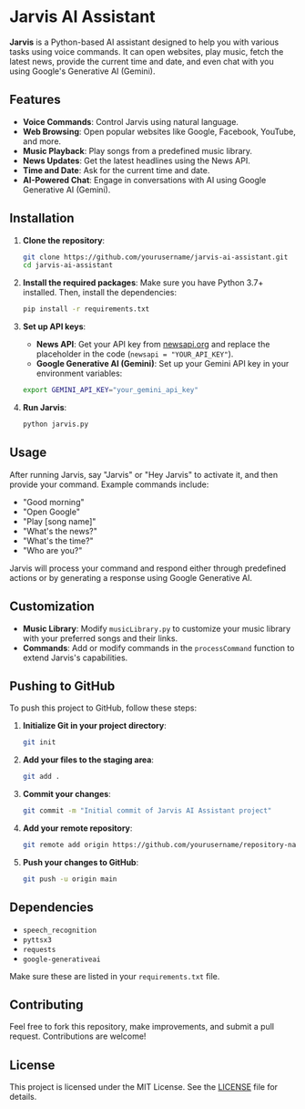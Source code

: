 # Jarvis AI Assistant

**Jarvis** is a Python-based AI assistant designed to help you with various tasks using voice commands. It can open websites, play music, fetch the latest news, provide the current time and date, and even chat with you using Google's Generative AI (Gemini).

## Features

- **Voice Commands**: Control Jarvis using natural language.
- **Web Browsing**: Open popular websites like Google, Facebook, YouTube, and more.
- **Music Playback**: Play songs from a predefined music library.
- **News Updates**: Get the latest headlines using the News API.
- **Time and Date**: Ask for the current time and date.
- **AI-Powered Chat**: Engage in conversations with AI using Google Generative AI (Gemini).

## Installation

1. **Clone the repository**:
    ```bash
    git clone https://github.com/yourusername/jarvis-ai-assistant.git
    cd jarvis-ai-assistant
    ```

2. **Install the required packages**:
    Make sure you have Python 3.7+ installed. Then, install the dependencies:
    ```bash
    pip install -r requirements.txt
    ```

3. **Set up API keys**:
    - **News API**: Get your API key from [newsapi.org](https://newsapi.org/) and replace the placeholder in the code (`newsapi = "YOUR_API_KEY"`).
    - **Google Generative AI (Gemini)**: Set up your Gemini API key in your environment variables:
    ```bash
    export GEMINI_API_KEY="your_gemini_api_key"
    ```

4. **Run Jarvis**:
    ```bash
    python jarvis.py
    ```

## Usage

After running Jarvis, say "Jarvis" or "Hey Jarvis" to activate it, and then provide your command. Example commands include:

- "Good morning"
- "Open Google"
- "Play [song name]"
- "What's the news?"
- "What's the time?"
- "Who are you?"

Jarvis will process your command and respond either through predefined actions or by generating a response using Google Generative AI.

## Customization

- **Music Library**: Modify `musicLibrary.py` to customize your music library with your preferred songs and their links.
- **Commands**: Add or modify commands in the `processCommand` function to extend Jarvis's capabilities.

## Pushing to GitHub

To push this project to GitHub, follow these steps:

1. **Initialize Git in your project directory**:
    ```bash
    git init
    ```

2. **Add your files to the staging area**:
    ```bash
    git add .
    ```

3. **Commit your changes**:
    ```bash
    git commit -m "Initial commit of Jarvis AI Assistant project"
    ```

4. **Add your remote repository**:
    ```bash
    git remote add origin https://github.com/yourusername/repository-name.git
    ```

5. **Push your changes to GitHub**:
    ```bash
    git push -u origin main
    ```

## Dependencies

- `speech_recognition`
- `pyttsx3`
- `requests`
- `google-generativeai`

Make sure these are listed in your `requirements.txt` file.

## Contributing

Feel free to fork this repository, make improvements, and submit a pull request. Contributions are welcome!

## License

This project is licensed under the MIT License. See the [LICENSE](LICENSE) file for details.

